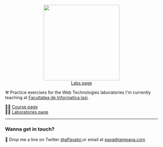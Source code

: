 <p align="center">
  <a href="https://iampava.com/tw/">
    <img height="250" src="https://iampava.com/PICTURES/seo-facebook-tw.jpg" />
  </a>
  <br/>
  <a href="https://iampava.com/tw/">Labs page</a>
</p>

⚒ Practice exercises for the Web Technologies laboratories I'm currently teaching at <a href="https://www.info.uaic.ro/bin/Main/"> Facultatea de Informatica Iasi</a>.

👨‍🏫 <a href="https://profs.info.uaic.ro/~busaco/teach/courses/web/"> Course page </a> <br/>
👨‍🏫 <a href="https://iampava.com/tw"> Laboratories page </a> <br/>

<hr/>

### Wanna get in touch?
📧 Drop me a line on Twitter <a href="">@aPavaloi </a> or email at <a href="mailto:pava@iampava.com">pava@iampava.com </a>
